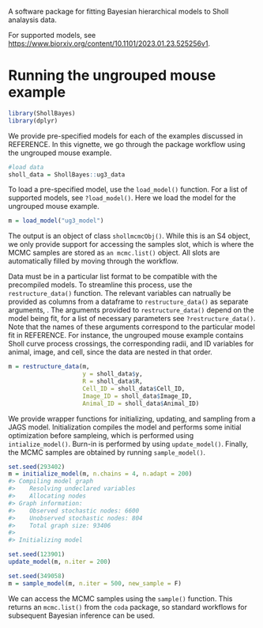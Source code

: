 A software package for fitting Bayesian hierarchical models to Sholl analaysis data. 

For supported models, see https://www.biorxiv.org/content/10.1101/2023.01.23.525256v1.

Running the ungrouped mouse example
================

``` r
library(ShollBayes)
library(dplyr)
```

We provide pre-specified models for each of the examples discussed in
REFERENCE. In this vignette, we go through the package workflow using
the ungrouped mouse example.

``` r
#load data
sholl_data = ShollBayes::ug3_data
```

To load a pre-specified model, use the `load_model()` function. For a
list of supported models, see `?load_model()`. Here we load the model
for the ungrouped mouse example.

``` r
m = load_model("ug3_model")
```

The output is an object of class `shollmcmcObj()`. While this is an S4
object, we only provide support for accessing the samples slot, which is
where the MCMC samples are stored as `an mcmc.list()` object. All slots
are automatically filled by moving through the workflow.

Data must be in a particular list format to be compatible with the
precompiled models. To streamline this process, use the
`restructure_data()` function. The relevant variables can natrually be
provided as columns from a dataframe to `restructure_data()` as separate
arguments, . The arguments provided to `restructure_data()` depend on
the model being fit, for a list of necessary parameters see
`?restructure_data()`. Note that the names of these arguments correspond
to the particular model fit in REFERENCE. For instance, the ungrouped
mouse example contains Sholl curve process crossings, the corresponding
radii, and ID variables for animal, image, and cell, since the data are
nested in that order.

``` r
m = restructure_data(m,
                     y = sholl_data$y,
                     R = sholl_data$R,
                     Cell_ID = sholl_data$Cell_ID,
                     Image_ID = sholl_data$Image_ID,
                     Animal_ID = sholl_data$Animal_ID)
```

We provide wrapper functions for initializing, updating, and sampling
from a JAGS model. Initialization compiles the model and performs some
initial optimization before sampleing, which is performed using
`intialize_model()`. Burn-in is performed by using `update_model()`.
Finally, the MCMC samples are obtained by running `sample_model()`.

``` r
set.seed(293402)
m = initialize_model(m, n.chains = 4, n.adapt = 200)
#> Compiling model graph
#>    Resolving undeclared variables
#>    Allocating nodes
#> Graph information:
#>    Observed stochastic nodes: 6600
#>    Unobserved stochastic nodes: 804
#>    Total graph size: 93406
#> 
#> Initializing model

set.seed(123901)
update_model(m, n.iter = 200)

set.seed(349058)
m = sample_model(m, n.iter = 500, new_sample = F)
```

We can access the MCMC samples using the `sample()` function. This
returns an `mcmc.list()` from the `coda` package, so standard workflows
for subsequent Bayesian inference can be used.
